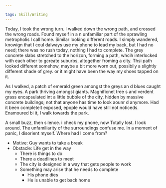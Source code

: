 ```yaml
---
 
tags: Skill/Writing 
---
```


Today, I took the wrong turn. I walked down the wrong path, and crossed the wrong roads. Found myself in a n unfamiliar part of the sprawling metropholis I call home. Similar looking different roads. I simply wandered, knowign that I coul dalways use my phone to lead my back, but I had no need; there was no rush today, nothing I had to complete. The grey concrete slabs stretched to the horizon, forming a path, whcih interlocked with each other to gcreate suburbs, altogether froming a city. Thsi path looked different somehow, maybe a bit more worn out, possibily a slightly different shade of grey. or it might have been the way my shoes tapped on it.

As I walked, a patch of emerald green amongst the greys an d blues caught my eyes. A park thriving amongst giants. Magnificnet tree s and verdent grass encapsulated int a little bubble of the city, hidden by massive concrete buildings; not that anyone has time to look aounr d anymore. Had it been completelt exposed, epople would have still not noticeds. Enamoured bi it, I walk towards the park. 

A small buzz, then silence. i check my phone, now Totally lost. I look around. The unfamiliarity of the surroundings confuse me. In a moment of panic, I disorient myself. Where had I come from?

- Motive: Guy wants to take a break
- Obstacle: Life get in the way
    - There is things to do
    - There a deadlines to meet
    - The city is designed in a way that gets people to work
    - Something may arise that he needs to complete
        - His phone dies
        - He is unable to get back home